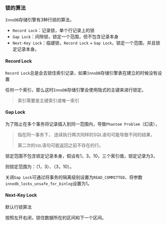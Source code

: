 ### 锁的算法

`InnoDB`存储引擎有3种行锁的算法，

* `Record Lock`：记录锁，单个行记录上的锁
* `Gap Lock`：间隙锁，锁定一个范围，但不包含记录本身
* `Next-Key Lock`：临键锁，`Record Lock` + `Gap Lock`，锁定一个范围，并且锁定记录本身。



#### Record Lock

`Record Lock`总是会去锁住索引记录，如果`InnoDB`存储引擎表在建立的时候没有设置

任何一个索引，那么这时`InnoDB`存储引擎会使用隐式的主键来进行锁定。

> 索引需要是主键索引或唯一索引

#### Gap Lock

为了阻止在多个事务将记录插入到同一范围内，导致`Phantom Problem`（幻读），

> 指在同一事务下， 连续执行两次同样的SQL语句可能导致不同的结果，
>
> 第二次的`SQL`语句可能返回之前不存在的行。

锁定范围不包含锁定记录本身，假设有1，3，10，三个索引值，锁定记录为3，

则锁定范围为：（1，3）、（3，10）。

关闭`Gap Lock`可通过将事务的隔离级别设置为`READ_COMMITTED`、将参数`innodb_locks_unsafe_for_binlog`设置为1。



#### Next-Key Lock

默认行锁算法

按照左开右闭，锁住数据所在的区间和下一个区间。

